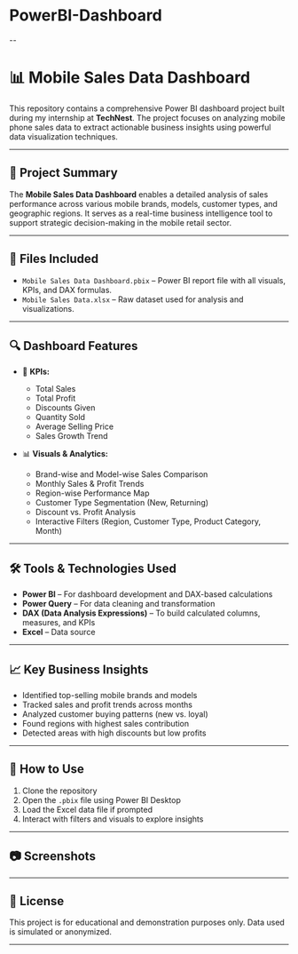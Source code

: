 # PowerBI-Dashboard

--

# 📊 Mobile Sales Data Dashboard

This repository contains a comprehensive Power BI dashboard project built during my internship at **TechNest**. The project focuses on analyzing mobile phone sales data to extract actionable business insights using powerful data visualization techniques.

---

## 🚀 Project Summary

The **Mobile Sales Data Dashboard** enables a detailed analysis of sales performance across various mobile brands, models, customer types, and geographic regions. It serves as a real-time business intelligence tool to support strategic decision-making in the mobile retail sector.

---

## 📁 Files Included

- `Mobile Sales Data Dashboard.pbix` – Power BI report file with all visuals, KPIs, and DAX formulas.
- `Mobile Sales Data.xlsx` – Raw dataset used for analysis and visualizations.

---

## 🔍 Dashboard Features

- 📌 **KPIs:**  
  - Total Sales  
  - Total Profit  
  - Discounts Given  
  - Quantity Sold  
  - Average Selling Price  
  - Sales Growth Trend  

- 📊 **Visuals & Analytics:**  
  - Brand-wise and Model-wise Sales Comparison  
  - Monthly Sales & Profit Trends  
  - Region-wise Performance Map  
  - Customer Type Segmentation (New, Returning)  
  - Discount vs. Profit Analysis  
  - Interactive Filters (Region, Customer Type, Product Category, Month)

---

## 🛠️ Tools & Technologies Used

- **Power BI** – For dashboard development and DAX-based calculations  
- **Power Query** – For data cleaning and transformation  
- **DAX (Data Analysis Expressions)** – To build calculated columns, measures, and KPIs  
- **Excel** – Data source

---

## 📈 Key Business Insights

- Identified top-selling mobile brands and models  
- Tracked sales and profit trends across months  
- Analyzed customer buying patterns (new vs. loyal)  
- Found regions with highest sales contribution  
- Detected areas with high discounts but low profits

---


## 📎 How to Use

1. Clone the repository  
2. Open the `.pbix` file using Power BI Desktop  
3. Load the Excel data file if prompted  
4. Interact with filters and visuals to explore insights  

---

## 📷 Screenshots

>

---

## 📌 License

This project is for educational and demonstration purposes only. Data used is simulated or anonymized.

---



